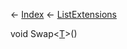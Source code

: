 ← [Index](Api-Index) ← [ListExtensions](System.Collections.Generic.ListExtensions)

void Swap<T><[T]()>()